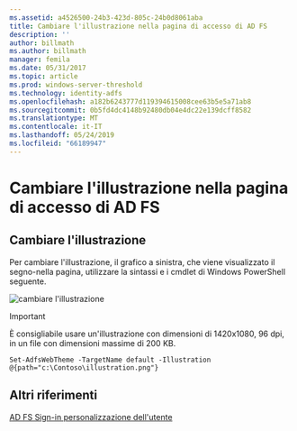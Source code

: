 ```yaml
---
ms.assetid: a4526500-24b3-423d-805c-24b0d8061aba
title: Cambiare l'illustrazione nella pagina di accesso di AD FS
description: ''
author: billmath
ms.author: billmath
manager: femila
ms.date: 05/31/2017
ms.topic: article
ms.prod: windows-server-threshold
ms.technology: identity-adfs
ms.openlocfilehash: a182b6243777d119394615008cee63b5e5a71ab8
ms.sourcegitcommit: 0b5fd4dc4148b92480db04e4dc22e139dcff8582
ms.translationtype: MT
ms.contentlocale: it-IT
ms.lasthandoff: 05/24/2019
ms.locfileid: "66189947"
---
```

# <a name="change-the-illustration-on-the-ad-fs-sign-in-page"></a>Cambiare l'illustrazione nella pagina di accesso di AD FS

## <a name="change-the-illustration"></a>Cambiare l'illustrazione  


Per cambiare l'illustrazione, il grafico a sinistra, che viene visualizzato il segno\-nella pagina, utilizzare la sintassi e i cmdlet di Windows PowerShell seguente.  

![cambiare l'illustrazione](media/AD-FS-user-sign-in-customization/ADFS_Blue_Custom2.png)
  
> [!IMPORTANT]  
> È consigliabile usare un'illustrazione con dimensioni di 1420x1080, 96 dpi, in un file con dimensioni massime di 200 KB.  
  
 
    Set-AdfsWebTheme -TargetName default -Illustration @{path="c:\Contoso\illustration.png"}  

## <a name="additional-references"></a>Altri riferimenti 
[AD FS Sign-in personalizzazione dell'utente](AD-FS-user-sign-in-customization.md)  
  
  
